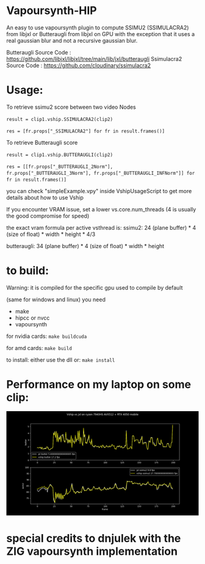 # Vapoursynth-HIP

An easy to use vapoursynth plugin to compute SSIMU2 (SSIMULACRA2) from libjxl or Butteraugli from libjxl on GPU
with the exception that it uses a real gaussian blur and not a recursive gaussian blur.

Butteraugli Source Code : https://github.com/libjxl/libjxl/tree/main/lib/jxl/butteraugli
Ssimulacra2 Source Code : https://github.com/cloudinary/ssimulacra2

# Usage:

To retrieve ssimu2 score between two video Nodes

`result = clip1.vship.SSIMULACRA2(clip2)`

`res = [fr.props["_SSIMULACRA2"] for fr in result.frames()]`

To retrieve Butteraugli score

`result = clip1.vship.BUTTERAUGLI(clip2)`

`res = [[fr.props["_BUTTERAUGLI_2Norm"], fr.props["_BUTTERAUGLI_3Norm"], fr.props["_BUTTERAUGLI_INFNorm"]] for fr in result.frames()]`

you can check "simpleExample.vpy" inside VshipUsageScript to get more details about how to use Vship

If you encounter VRAM issue, set a lower vs.core.num_threads (4 is usually the good compromise for speed)

the exact vram formula per active vsthread is:
ssimu2: 24 (plane buffer) * 4 (size of float) * width * height * 4/3

butteraugli: 34 (plane buffer) * 4 (size of float) * width * height

# to build:
Warning: it is compiled for the specific gpu used to compile by default

(same for windows and linux)
you need 
- make
- hipcc or nvcc 
- vapoursynth

for nvidia cards:
`make buildcuda`

for amd cards:
`make build`

to install: either use the dll or:
`make install`

# Performance on my laptop on some clip:

![comparison](Images/vshipjxl.png)

# special credits to dnjulek with the ZIG vapoursynth implementation
